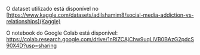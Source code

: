 O dataset utilizado está disponível no [https://www.kaggle.com/datasets/adilshamim8/social-media-addiction-vs-relationships](Kaggle)

O notebook do Google Colab está disponível: https://colab.research.google.com/drive/1nRlZCAjChw9uqLlVB0BAzG2pdcS90X4D?usp=sharing
